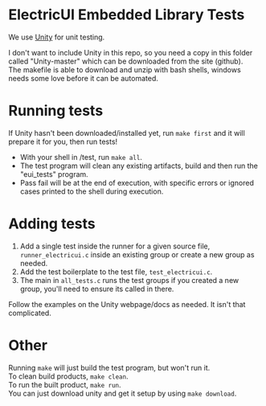 # ElectricUI Embedded Library Tests

We use [Unity](http://www.throwtheswitch.org/unity) for unit testing.

I don't want to include Unity in this repo, so you need a copy in this folder called "Unity-master" which can be downloaded from the site (github).  
The makefile is able to download and unzip with bash shells, windows needs some love before it can be automated.  

# Running tests

If Unity hasn't been downloaded/installed yet, run ```make first``` and it will prepare it for you, then run tests!  

- With your shell in /test, run ```make all```.
- The test program will clean any existing artifacts, build and then run the "eui_tests" program.
- Pass fail will be at the end of execution, with specific errors or ignored cases printed to the shell during execution.

# Adding tests

 1. Add a single test inside the runner for a given source file, ```runner_electricui.c``` inside an existing group or create a new group as needed.
 2. Add the test boilerplate to the test file, ```test_electricui.c```.
 3. The main in ```all_tests.c``` runs the test groups if you created a new group, you'll need to ensure its called in there.

Follow the examples on the Unity webpage/docs as needed. It isn't that complicated.

# Other

Running ```make``` will just build the test program, but won't run it.  
To clean build products, ```make clean```.  
To run the built product, ```make run```.  
You can just download unity and get it setup by using ```make download```.  